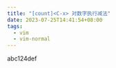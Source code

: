 ```yaml
---
title: "[count]<C-x> 对数字执行减法"
date: 2023-07-25T14:41:54+08:00
tags:
  - vim
  - vim-normal
---
```


abc124def